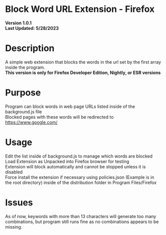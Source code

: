 # Block Word URL Extension - Firefox
<strong>Version 1.0.1</strong>     
<strong>Last Updated: 5/28/2023</strong>       

# Description
A simple web extension that blocks the words in the url set by the first array inside the program.          
<strong>This version is only for Firefox Developer Edition, Nightly, or ESR versions</strong>

# Purpose 
Program can block words in web page URLs listed inside of the background.js file    
Blocked pages with these words will be redirected to <a href="url">https://www.google.com/</a>    

# Usage
Edit the list inside of background.js to manage which words are blocked    
Load Extension as Unpacked into Firefox browser for testing   
Extension will block automatically and cannot be stopped unless it is disabled   
Force install the extension if necessary using policies.json (Example is in the root directory) inside of the distribution folder in Program Files/Firefox

# Issues
As of now, keywords with more than 13 characters will generate too many combinations, but program still runs fine as no combinations appears to be missing. 


